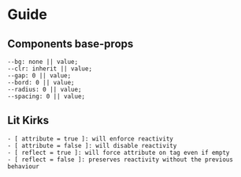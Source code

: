 # Guide

## Components base-props

    --bg: none || value;
    --clr: inherit || value;
    --gap: 0 || value;
    --bord: 0 || value;
    --radius: 0 || value;
    --spacing: 0 || value;

## Lit Kirks

    - [ attribute = true ]: will enforce reactivity
    - [ attribute = false ]: will disable reactivity
    - [ reflect = true ]: will force attribute on tag even if empty
    - [ reflect = false ]: preserves reactivity without the previous behaviour
